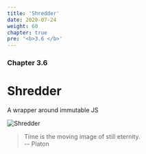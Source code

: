 ```yaml
---
title: 'Shredder'
date: 2020-07-24
weight: 60
chapter: true
pre: '<b>3.6 </b>'
---
```


### Chapter 3.6

# Shredder

A wrapper around immutable JS

![Shredder](/img/goblin-blupi-statue.png?width=500px)

> Time is the moving image of still eternity.  
> -- Platon

